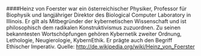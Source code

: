 ####Heinz von Foerster 
war ein österreichischer Physiker, Professor für Biophysik und langjähriger Direktor des Biological Computer Laboratory in Illinois. Er gilt als Mitbegründer der kybernetischen Wissenschaft und ist philosophisch dem radikalen Konstruktivismus zuzuordnen. Zu seinen bekanntesten Wortschöpfungen gehören Kybernetik zweiter Ordnung, Lethologie, Neugierologie, KybernEthik. Er prägte auch den Begriff Ethischer Imperativ.
Quelle: http://de.wikipedia.org/wiki/Heinz_von_Foerster